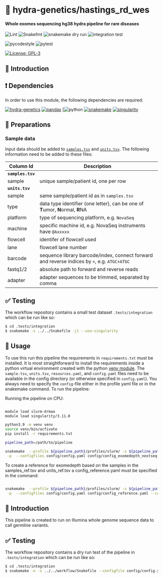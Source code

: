 # :snake: hydra-genetics/hastings_rd_wes

#### Whole exomes sequencing hg38 hydra pipeline for rare diseases

![Lint](https://github.com/clinical-genomics-uppsala/hastings_rd_wes/actions/workflows/lint.yaml/badge.svg?branch=develop)
![Snakefmt](https://github.com/clinical-genomics-uppsala/hastings_rd_wes/actions/workflows/snakefmt.yaml/badge.svg?branch=develop)
![snakemake dry run](https://github.com/clinical-genomics-uppsala/hastings_rd_wes/actions/workflows/snakemake-dry-run.yaml/badge.svg?branch=develop)
![integration test](https://github.com/clinical-genomics-uppsala/hastings_rd_wes/actions/workflows/integration1.yaml/badge.svg?branch=develop)

![pycodestyle](https://github.com/clinical-genomics-uppsala/hastings_rd_wes/actions/workflows/pycodestyl.yaml/badge.svg?branch=develop)
![pytest](https://github.com/clinical-genomics-uppsala/hastings_rd_wes/actions/workflows/pytest.yaml/badge.svg?branch=develop)

[![License: GPL-3](https://img.shields.io/badge/License-GPL3-yellow.svg)](https://opensource.org/licenses/gpl-3.0.html)


## :speech_balloon: Introduction



## :heavy_exclamation_mark: Dependencies

In order to use this module, the following dependencies are required:

[![hydra-genetics](https://img.shields.io/badge/hydragenetics-v0.9.1-blue)](https://github.com/hydra-genetics/)
[![pandas](https://img.shields.io/badge/pandas-1.3.1-blue)](https://pandas.pydata.org/)
[![python](https://img.shields.io/badge/python-3.8-blue)
[![snakemake](https://img.shields.io/badge/snakemake-6.8.0-blue)](https://snakemake.readthedocs.io/en/stable/)
[![singularity](https://img.shields.io/badge/singularity-3.0.0-blue)](https://sylabs.io/docs/)

## :school_satchel: Preparations

### Sample data

Input data should be added to [`samples.tsv`](https://github.com/hydra-genetics/hastings_rd_wes/blob/develop/config/samples.tsv)
and [`units.tsv`](https://github.com/hydra-genetics/hastings_rd_wes/blob/develop/config/units.tsv).
The following information need to be added to these files:

| Column Id | Description |
| --- | --- |
| **`samples.tsv`** |
| sample | unique sample/patient id, one per row |
| **`units.tsv`** |
| sample | same sample/patient id as in `samples.tsv` |
| type | data type identifier (one letter), can be one of **T**umor, **N**ormal, **R**NA |
| platform | type of sequencing platform, e.g. `NovaSeq` |
| machine | specific machine id, e.g. NovaSeq instruments have `@Axxxxx` |
| flowcell | identifer of flowcell used |
| lane | flowcell lane number |
| barcode | sequence library barcode/index, connect forward and reverse indices by `+`, e.g. `ATGC+ATGC` |
| fastq1/2 | absolute path to forward and reverse reads |
| adapter | adapter sequences to be trimmed, separated by comma |

## :white_check_mark: Testing

The workflow repository contains a small test dataset `.tests/integration` which can be run like so:

```bash
$ cd .tests/integration
$ snakemake -s ../../Snakefile -j1 --use-singularity
```

## :rocket: Usage

To use this run this pipeline the requirements in `requirements.txt` must be installed. It is most straightforward to install the requirements inside a python virtual environment created with the python [venv module](https://docs.python.org/3/library/venv.html). The `sample.tsv`, `units.tsv`, `resources.yaml`, and `config.yaml` files need to be available in the config directory (or otherwise specified in `config.yaml`). You always need to specify the `config`-file either in the profile yaml file or in the snakemake command. To run the pipeline:

Running the pipeline on CPU:

```bash

module load slurm-drmaa
module load singularity/3.11.0

python3.9 -m venv venv
source venv/bin/acfivate
pip install -r requirements.txt

pipeline_path=/path/to/pipeline

snakemake  --profile ${pipeline_path}/profiles/slurm/ -s ${pipeline_path}/workflow/Snakefile --prioritize prealignment_fastp_pe \
 -p  --configfiles config/config.yaml config/config_exomedepth_nextseq.yaml --config aligner=bwa_cpu snp_caller=deepvariant_cpu

```

To create a reference for exomedepth based on the samples in the samples_ref.tsv and units_ref.tsv a config_reference.yaml must be specified in the command:

```bash

snakemake  --profile ${pipeline_path}/profiles/slurm/ -s ${pipeline_path}/workflow/Snakefile --prioritize prealignment_fastp_pe \
 -p  --configfiles config/config.yaml config/config_reference.yaml --config aligner=bwa_cpu snp_caller=deepvariant_cpu --notemp -n
```

## :speech_balloon: Introduction
This pipeline is created to run on Illumina whole genome sequence data to call germline variants.

## :white_check_mark: Testing

The workflow repository contains a dry run test of the pipeline in  `.tests/integration` which can be run like so:

```bash
$ cd .tests/integration
$ snakemake -n -s ../../workflow/Snakefile --configfile config/config.yaml 
```




